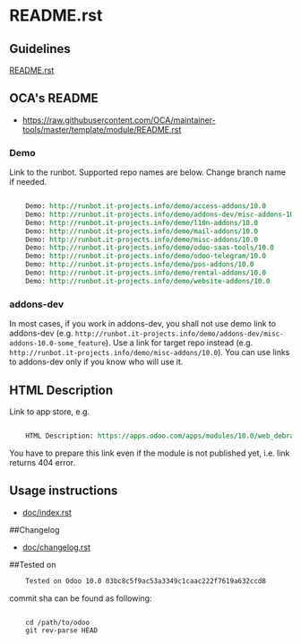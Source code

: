 # README.rst

## Guidelines

[README.rst]()

## OCA's README

* https://raw.githubusercontent.com/OCA/maintainer-tools/master/template/module/README.rst

### Demo

Link to the runbot. Supported repo names are below. Change branch name if needed.

```rst

    Demo: http://runbot.it-projects.info/demo/access-addons/10.0
    Demo: http://runbot.it-projects.info/demo/addons-dev/misc-addons-10.0-some_feature
    Demo: http://runbot.it-projects.info/demo/l10n-addons/10.0
    Demo: http://runbot.it-projects.info/demo/mail-addons/10.0
    Demo: http://runbot.it-projects.info/demo/misc-addons/10.0
    Demo: http://runbot.it-projects.info/demo/odoo-saas-tools/10.0
    Demo: http://runbot.it-projects.info/demo/odoo-telegram/10.0
    Demo: http://runbot.it-projects.info/demo/pos-addons/10.0
    Demo: http://runbot.it-projects.info/demo/rental-addons/10.0
    Demo: http://runbot.it-projects.info/demo/website-addons/10.0
```

### addons-dev

In most cases, if you work in addons-dev, you shall not use demo link to addons-dev (e.g. ``http://runbot.it-projects.info/demo/addons-dev/misc-addons-10.0-some_feature``). Use a link for target repo instead (e.g. ``http://runbot.it-projects.info/demo/misc-addons/10.0``). 
You can use links to addons-dev only if you know who will use it. 

## HTML Description

Link to app store, e.g.

```rst

    HTML Description: https://apps.odoo.com/apps/modules/10.0/web_debranding/
```

You have to prepare this link even if the module is not published yet, i.e. link returns 404 error.

## Usage instructions

* [doc/index.rst]()

##Changelog

* [doc/changelog.rst]()

##Tested on


```rst
    Tested on Odoo 10.0 03bc8c5f9ac53a3349c1caac222f7619a632ccd8
```
commit sha can be found as following:

```shell

    cd /path/to/odoo
    git rev-parse HEAD
```
